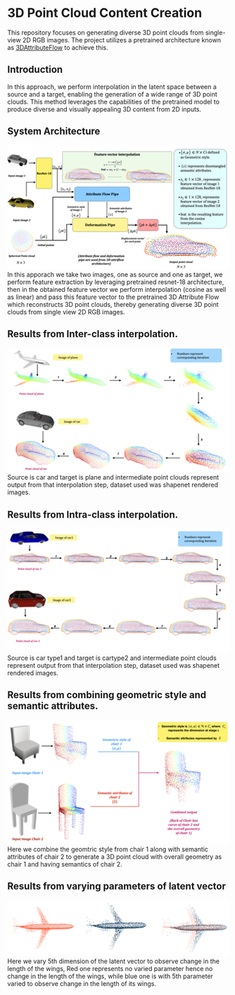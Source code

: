 # 3D Point Cloud Content Creation
This repository focuses on generating diverse 3D point clouds from single-view 2D RGB images. The project utilizes a pretrained architecture known as [3DAttributeFlow](https://github.com/junshengzhou/3DAttriFlow) to achieve this.
## Introduction 
In this approach, we perform interpolation in the latent space between a source and a target, enabling the generation of a wide range of 3D point clouds. This method leverages the capabilities of the pretrained model to produce diverse and visually appealing 3D content from 2D inputs.

## System Architecture
![Archi](https://github.com/Jatinkalal/3D-Content-Creation/blob/main/Images/%E2%80%8Efinal_block_diagram.%E2%80%8E001.jpeg)
In this apporach we take two images, one as source and one as target, we perform feature extraction by leveraging pretrained resnet-18 architecture, then in the obtained feature vector we perform interpolation (cosine as well as linear) and pass this feature vector to the pretrained 3D Attribute Flow which reconstructs 3D point clouds, thereby generating diverse 3D point clouds from single view 2D RGB images.

## Results from Inter-class interpolation.
![inter](https://github.com/Jatinkalal/3D-Content-Creation/blob/main/Images/Plane2car.002.jpeg)
Source is car and target is plane and intermediate point clouds represent output from that interpolation step, dataset used was shapenet rendered images.

## Results from Intra-class interpolation.
![intra](https://github.com/Jatinkalal/3D-Content-Creation/blob/main/Images/car2car.001.jpeg)
Source is car type1 and target is cartype2 and intermediate point clouds represent output from that interpolation step,  dataset used was shapenet rendered images.

## Results from combining geometric style and semantic attributes.
![combine](https://github.com/Jatinkalal/3D-Content-Creation/blob/main/Images/chair_combined2.001.jpeg)
Here we combine the geomtric style from chair 1 along with semantic attributes of chair 2 to generate a 3D point cloud with overall geometry as chair 1 and having semantics of chair 2.



## Results from varying parameters of latent vector
![len](https://github.com/Jatinkalal/3D-Content-Creation/blob/main/Images/PlaneLen.png)
Here we vary 5th dimension of the latent vector to observe change in the length of the wings, Red one represents no varied parameter hence no change in the length of the wings, while blue one is with  5th parameter varied to observe change in the length of its wings.










